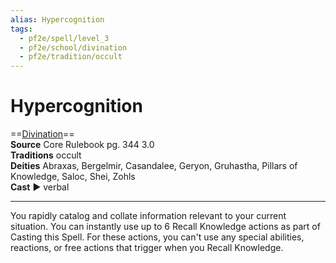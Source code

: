 ```yaml
---
alias: Hypercognition
tags:
  - pf2e/spell/level_3
  - pf2e/school/divination
  - pf2e/tradition/occult
---
```


# Hypercognition

==[Divination](Divination.md)==  
__Source__ Core Rulebook pg. 344 3.0  
**Traditions** occult  
**Deities** Abraxas, Bergelmir, Casandalee, Geryon, Gruhastha, Pillars of Knowledge, Saloc, Shei, Zohls  
**Cast** ► verbal

---

You rapidly catalog and collate information relevant to your current situation. You can instantly use up to 6 Recall Knowledge actions as part of Casting this Spell. For these actions, you can't use any special abilities, reactions, or free actions that trigger when you Recall Knowledge.
